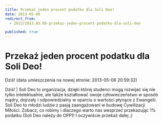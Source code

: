 ```yaml
---
title: Przekaż jeden procent podatku dla Soli Deo!
date: 2013-05-08
redirect_from: 
  - 2013/2013.05.08-przekaz-jeden-procent-podatku-dla-soli-deo

published: true
---
```




# Przekaż jeden procent podatku dla Soli Deo!

<time>Dziś! (data umieszczenia na nowej stronie: 2013-05-08 20:59:32)</time>

Dziś! | Soli Deo to organizacja, dzięki której studenci mogą rozwijać się nie tylko intelektualnie, ale także kształtować swoje człowieczeństwo w sposób mądry, dojrzały i odpowiedzialny w oparciu o wartości płynące z Ewangelii. 
Soli Deo to młodzi ludzie z pasją zaangażowani w budowę Cywilizacji Miłości. 
Zobacz, co robimy i dlaczego warto nas wesprzeć przekazując 1% podatku (Soli Deo należy do OPP)! 
I oczywiście przekaż dalej ;)


<!--{{json:{"created_date":"2013-05-08 20:59:32","publish_down":"0000-00-00 00:00:00","id":"1017"}}}-->